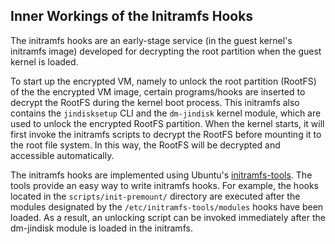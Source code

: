 ## Inner Workings of the Initramfs Hooks

The initramfs hooks are an early-stage service (in the guest kernel's initramfs image) developed for decrypting the root partition when the guest kernel is loaded.

To start up the encrypted VM, namely to unlock the root partition (RootFS) of the the encrypted VM image, certain programs/hooks are inserted to decrypt the RootFS during the kernel boot process. This initramfs also contains the `jindisksetup` CLI and the `dm-jindisk` kernel module, which are used to unlock the encrypted RootFS partition. When the kernel starts, it will first invoke the initramfs scripts to decrypt the RootFS before mounting it to the root file system. In this way, the RootFS will be decrypted and accessible automatically.

The initramfs hooks are implemented using Ubuntu's [initramfs-tools](https://manpages.ubuntu.com/manpages/xenial/en/man8/initramfs-tools.8.html). 
The tools provide an easy way to write initramfs hooks. For example, the hooks located in the `scripts/init-premount/` directory are executed after the modules designated by the `/etc/initramfs-tools/modules` hooks have been loaded. As a result, an unlocking script can be invoked immediately after the dm-jindisk module is loaded in the initramfs.